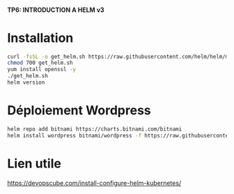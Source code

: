 #### TP6: INTRODUCTION A HELM v3 
# Installation
```bash
curl -fsSL -o get_helm.sh https://raw.githubusercontent.com/helm/helm/master/scripts/get-helm-3
chmod 700 get_helm.sh
yum install openssl -y
./get_helm.sh
helm version
```
# Déploiement Wordpress
```bash
helm repo add bitnami https://charts.bitnami.com/bitnami
helm install wordpress bitnami/wordpress -f https://raw.githubusercontent.com/eazytrainingfr/kubernetes-training/master/tp-5/values.yml
```
# Lien utile
https://devopscube.com/install-configure-helm-kubernetes/
